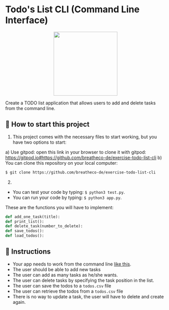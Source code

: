 <!--hide-->
# Todo's List CLI (Command Line Interface)
<!--endhide-->

<p align="center">
  <img height="200" src="https://github.com/breatheco-de/exercise-todo-list-cli-python/blob/master/preview.gif?raw=true" />
</p>

Create a TODO list application that allows users to add and delete tasks from the command line.

## 🌱  How to start this project

1. This project comes with the necessary files to start working, but you have two options to start:

a) Use gitpod: open this link in your browser to clone it with gitpod: https://gitpod.io#https://github.com/breatheco-de/exercise-todo-list-cli
b) You can clone this repository on your local computer:
```bash
$ git clone https://github.com/breatheco-de/exercise-todo-list-cli
```

2.
+ You can test your code by typing: `$ python3 test.py`.
+ You can run your code by typing: `$ python3 app.py`.

These are the functions you will have to implement:

```python
def add_one_task(title):
def print_list():
def delete_task(number_to_delete):
def save_todos():
def load_todos():
```

## 📝 Instructions

- Your app needs to work from the command line [like this](https://4geeks.com/interactive-coding-tutorial/beginner/todo-list-cli-python).
- The user should be able to add new tasks
- The user can add as many tasks as he/she wants.
- The user can delete tasks by specifying the task position in the list.
- The user can save the todos to a `todos.csv` file
- The user can retrieve the todos from a `todos.csv` file
- There is no way to update a task, the user will have to delete and create again.
